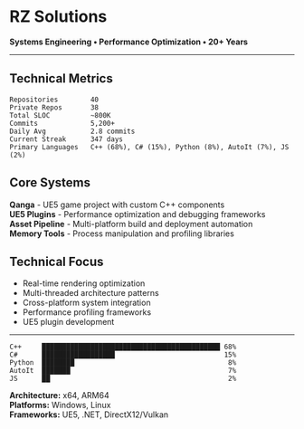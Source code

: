 # RZ Solutions
**Systems Engineering • Performance Optimization • 20+ Years**

---

## Technical Metrics

```
Repositories        40
Private Repos       38
Total SLOC          ~800K
Commits             5,200+
Daily Avg           2.8 commits
Current Streak      347 days
Primary Languages   C++ (68%), C# (15%), Python (8%), AutoIt (7%), JS (2%)
```

## Core Systems

**Qanga** - UE5 game project with custom C++ components  
**UE5 Plugins** - Performance optimization and debugging frameworks  
**Asset Pipeline** - Multi-platform build and deployment automation  
**Memory Tools** - Process manipulation and profiling libraries  

## Technical Focus

- Real-time rendering optimization
- Multi-threaded architecture patterns  
- Cross-platform system integration
- Performance profiling frameworks
- UE5 plugin development

---

```
C++     ████████████████████████████████████████████ 68%
C#      ██████████████████                           15%  
Python  ████████                                      8%
AutoIt  ███████                                       7%
JS      ██                                            2%
```

**Architecture:** x64, ARM64  
**Platforms:** Windows, Linux  
**Frameworks:** UE5, .NET, DirectX12/Vulkan